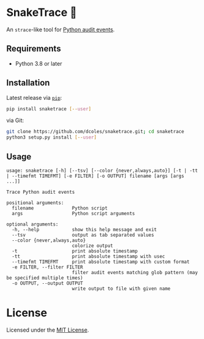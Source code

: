 # SnakeTrace &#x1F40D;

An `strace`-like tool for [Python audit events](https://docs.python.org/3/library/audit_events.html#audit-events).

## Requirements

- Python 3.8 or later

## Installation

Latest release via [`pip`](https://pip.pypa.io):

```bash
pip install snaketrace [--user]
```

via Git:

```bash
git clone https://github.com/dcoles/snaketrace.git; cd snaketrace
python3 setup.py install [--user]
```

## Usage

```
usage: snaketrace [-h] [--tsv] [--color {never,always,auto}] [-t | -tt | --timefmt TIMEFMT] [-e FILTER] [-o OUTPUT] filename [args [args ...]]

Trace Python audit events

positional arguments:
  filename              Python script
  args                  Python script arguments

optional arguments:
  -h, --help            show this help message and exit
  --tsv                 output as tab separated values
  --color {never,always,auto}
                        colorize output
  -t                    print absolute timestamp
  -tt                   print absolute timestamp with usec
  --timefmt TIMEFMT     print absolute timestamp with custom format
  -e FILTER, --filter FILTER
                        filter audit events matching glob pattern (may be specified multiple times)
  -o OUTPUT, --output OUTPUT
                        write output to file with given name
``` 

# License

Licensed under the [MIT License](/LICENSE).

